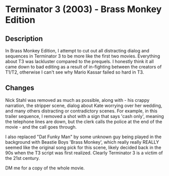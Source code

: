 # Terminator 3 (2003) - Brass Monkey Edition

## Description
In Brass Monkey Edition, I attempt to cut out all distracting dialog and sequences in Terminator 3 to be more like the first two movies. Everything about T3 was lackluster compared to the prequels. I honestly think it all came down to bad editing as a result of in-fighting between the creators of T1/T2, otherwise I can't see why Mario Kassar failed so hard in T3. 

## Changes
Nick Stahl was removed as much as possible, along with - his crappy narration, the stripper scene, dialog about Kate worrying over her wedding, and many others distracting or contradictory scenes. For example, in this trailer sequence, I removed a shot with a sign that says 'cash only', meaning the telephone lines are down, but the clerk calls the police at the end of the movie - and the call goes through. 

I also replaced "Dat Funky Man" by some unknown guy being played in the background with Beastie Boys 'Brass Monkey', which really really REALLY seemed like the original song pick for this scene, likely decided back in the 90s when the T3 script was first realized. Clearly Terminator 3 is a victim of the 21st century. 

DM me for a copy of the whole movie.
